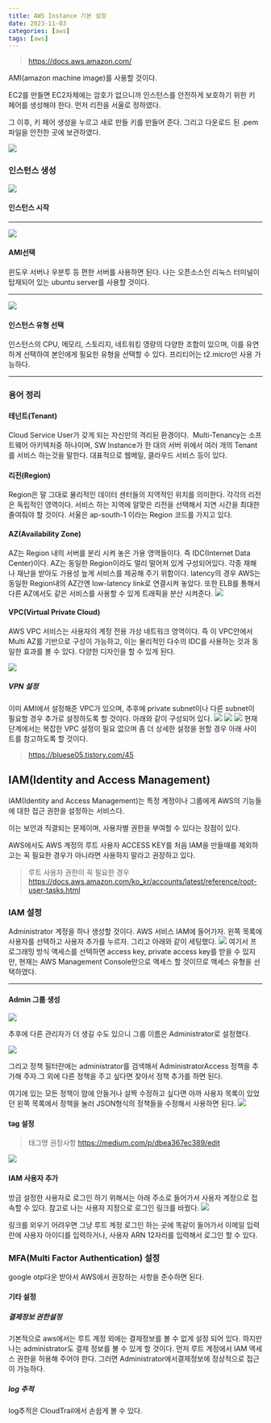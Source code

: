 ```yaml
---
title: AWS Instance 기본 설정
date: 2023-11-03
categories: [aws]
tags: [aws]
---
```


> https://docs.aws.amazon.com/

AMI(amazon machine image)를 사용할 것이다.

EC2를 만들면 EC2자체에는 암호가 없으니까 인스턴스를 안전하게 보호하기 위한 키 페어를 생성해야 한다. 먼저 리전을 서울로 정하였다.

그 이후, 키 페어 생성을 누르고 새로 만들 키를 만들어 준다. 그리고 다운로드 된 .pem 파일을 안전한 곳에 보관하였다.

![](https://velog.velcdn.com/images/zion0425/post/f0c7f6cb-892c-4e68-9ec3-8ec5ebac737e/image.png)

### 인스턴스 생성

![](https://velog.velcdn.com/images/zion0425/post/006e3185-6ae1-47dc-9cab-485cb8414523/image.png)

#### 인스턴스 시작

---

![](https://velog.velcdn.com/images/zion0425/post/dc33ff5d-6a98-4ad8-8fc7-b7f0b9704ca9/image.png)

#### AMI선택

윈도우 서버나 우분투 등 편한 서버를 사용하면 된다. 나는 오픈소스인 리눅스 터미널이 탑재되어 있는 ubuntu server를 사용할 것이다.

---

![](https://velog.velcdn.com/images/zion0425/post/9a447658-7ab2-408a-a97d-41ae145507d7/image.png)

#### 인스턴스 유형 선택

인스턴스의 CPU, 메모리, 스토리지, 네트워킹 영량의 다양한 조합이 있으며, 이를 유연하게 선택하여 본인에게 필요한 유형을 선택할 수 있다.
프리티어는 t2.micro만 사용 가능하다.

---

### 용어 정리

#### 테넌트(Tenant)

Cloud Service User가 갖게 되는 자신만의 격리된 환경이다. 
Multi-Tenancy는 소프트웨어 아키텍처중 하나이며, SW Instance가 한 대의 서버 위에서 여러 개의 Tenant를 서비스 하는것을 말한다.
대표적으로 웹메일, 클라우드 서비스 등이 있다.

#### 리전(Region)

Region은 말 그대로 물리적인 데이터 센터들의 지역적인 위치를 의미한다. 각각의 리전은 독립적인 영역이다. 서비스 하는 지역에 알맞은 리전을 선택해서 지연 시간을 최대한 줄여줘야 할 것이다.
서울은 ap-south-1 이라는 Region 코드를 가지고 있다.

#### AZ(Availability Zone)

AZ는 Region 내의 서버를 분리 시켜 놓은 가용 영역들이다. 즉 IDC(Internet Data Center)이다. AZ는 동일한 Region이라도 멀리 떨어져 있게 구성되어있다.
각종 재해나 재난을 받아도 가용성 높게 서비스를 제공해 주기 위함이다.
latency의 경우 AWS는 동일한 Region내의 AZ간엔 low-latency link로 연결시켜 놓았다.
또한 ELB를 통해서 다른 AZ에서도 같은 서비스를 사용할 수 있게 트래픽을 분산 시켜준다.
![](https://velog.velcdn.com/images/zion0425/post/d4116d07-c89b-435b-9bcf-0ac250b0e915/image.png)

#### VPC(Virtual Private Cloud)

AWS VPC 서비스는 사용자의 계정 전용 가상 네트워크 영역이다. 즉 이 VPC안에서 Multi AZ를 기반으로 구성이 가능하고, 이는 물리적인 다수의 IDC를 사용하는 것과 동일한 효과를 볼 수 있다. 다양한 디자인을 할 수 있게 된다.

![](https://velog.velcdn.com/images/zion0425/post/7bd8ba97-7003-45fa-a56f-dd8c0f83bc91/image.png)

##### VPN 설정

이미 AMI에서 설정해준 VPC가 있으며, 추후에 private subnet이나 다른 subnet이 필요할 경우 추가로 설정하도록 할 것이다. 아래와 같이 구성되어 있다.
![](https://velog.velcdn.com/images/zion0425/post/d1f63b6a-17cb-4ca1-8d39-8407e7286900/image.png)
![](https://velog.velcdn.com/images/zion0425/post/704de03a-fa9a-41eb-b512-4d61d07cd326/image.png)
![](https://velog.velcdn.com/images/zion0425/post/4d629d22-eeec-4070-a15a-15f6620bdfb0/image.png)
현재 단계에서는 복잡한 VPC 설정이 필요 없으며 좀 더 상세한 설정을 원할 경우 아래 사이트를 참고하도록 할 것이다.

> https://bluese05.tistory.com/45

## IAM(Identity and Access Management)

IAM(Identity and Access Management)는 특정 계정이나 그룹에게 AWS의 기능들에 대한 접근 권한을 설정하는 서비스다.

이는 보안과 직결되는 문제이며, 사용자별 권한을 부여할 수 있다는 장점이 있다.

AWS에서도 AWS 계정의 루트 사용자 ACCESS KEY를 처음 IAM을 만들때를 제외하고는 꼭 필요한 경우가 아니라면 사용하지 말라고 권장하고 있다.

> 루트 사용자 권한이 꼭 필요한 경우
> https://docs.aws.amazon.com/ko_kr/accounts/latest/reference/root-user-tasks.html

### IAM 설정

Administrator 계정을 하나 생성할 것이다.
AWS 서비스 IAM에 들어가자.
왼쪽 목록에 사용자를 선택하고 사용자 추가를 누르자.
그리고 아래와 같이 세팅했다.
![](https://velog.velcdn.com/images/zion0425/post/f2260ec0-7f60-489e-adb0-9e57f6c1d15d/image.png)
여기서 프로그래밍 방식 액세스를 선택하면 access key, private access key를 받을 수 있지만, 현재는 AWS Management Console만으로 액세스 할 것이므로 액세스 유형을 선택하였다.

---

#### Admin 그룹 생성

![](https://velog.velcdn.com/images/zion0425/post/7ce0508d-425d-4634-a07f-f19b79e6d01f/image.png)

추후에 다른 관리자가 더 생길 수도 있으니 그룹 이름은 Administrator로 설정했다.

![](https://velog.velcdn.com/images/zion0425/post/0ba79d3c-fb16-4e58-9e7b-d9a37fc7c8b4/image.png)

그리고 정책 필터란에는 administrator를 검색해서 AdministratorAccess 정책을 추가해 주자.그 외에 다른 정책을 주고 싶다면 찾아서 정책 추가를 하면 된다.

여기에 있는 모든 정책이 맘에 안들거나 살짝 수정하고 싶다면 아까 사용자 목록이 있었던 왼쪽 목록에서 정책을 눌러 JSON형식의 정책들을 수정해서 사용하면 된다.
![](https://velog.velcdn.com/images/zion0425/post/a571b450-865e-4c34-b2a5-c7de236bc412/image.png)

#### tag 설정

> 태그명 권장사항
> https://medium.com/p/dbea367ec389/edit

![](https://velog.velcdn.com/images/zion0425/post/ec34a5e1-e16d-49e7-bdfe-9ecf6761245a/image.png)

#### IAM 사용자 추가

방금 설정한 사용자로 로그인 하기 위해서는 아래 주소로 들어가서 사용자 계정으로 접속할 수 있다. 참고로 나는 사용자 지정으로 로그인 링크를 바꿨다.
![](https://velog.velcdn.com/images/zion0425/post/b1d1eaa0-4532-4411-bf58-2208c4bffd9a/image.png)

링크를 외우기 어려우면 그냥 루트 계정 로그인 하는 곳에 똑같이 들어가서 이메일 입력란에 사용자 아이디를 입력하거나, 사용자 ARN 12자리를 입력해서 로그인 할 수 있다.

### MFA(Multi Factor Authentication) 설정

google otp다운 받아서 AWS에서 권장하는 사항을 준수하면 된다.

#### 기타 설정

##### 결제정보 권한설정

기본적으로 aws에서는 루트 계정 외에는 결제정보를 볼 수 없게 설정 되어 있다. 하지만 나는 administrator도 결제 정보를 볼 수 있게 할 것이다. 먼저 루트 계정에서 IAM 엑세스 권한을 허용해 주어야 한다. 그러면 Administrator에서결제정보에 정상적으로 접근이 가능하다.

##### log 추적

log추적은 CloudTrail에서 손쉽게 볼 수 있다.
